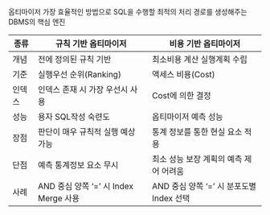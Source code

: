 옵티마이저
가장 효율적인 방법으로 SQL을 수행할 최적의 처리 경로를 생성해주는 DBMS의 핵심 엔진


|종류|규칙 기반 옵티마이저|비용 기반 옵티마이저|
|------|---|---|
|개념|전에 정의된 규칙 기반|최소비용 계산 실행계획 수립
|기준|실행우선 순위(Ranking)|액세스 비용(Cost)
|인덱스|인덱스 존재 시 가장 우선시 사용|Cost에 의한 결정
|성능|용자 SQL작성 숙련도|옵티마이저 예측 성능
|장점|판단이 매우 규칙적 실행 예상 가능|통계 정보를 통한 현실 요소 적용
|단점|예측 통계정보 요소 무시|최소 성능 보장 계획의 예측 제어 어려움
|사례|AND 중심 양쪽 ‘=’ 시 Index Merge 사용|AND 중심 양쪽 ‘=’ 시 분포도별 Index 선택
